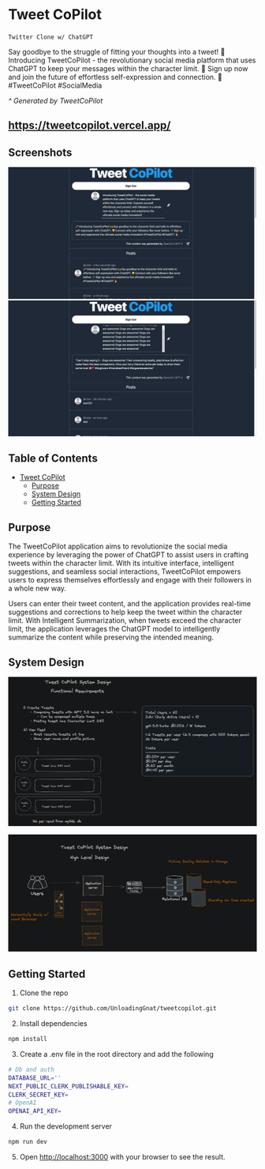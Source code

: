 # Tweet CoPilot
`Twitter Clone w/ ChatGPT`

Say goodbye to the struggle of fitting your thoughts into a tweet! 🤯 Introducing TweetCoPilot - the revolutionary social media platform that uses ChatGPT to keep your messages within the character limit. 🚀 Sign up now and join the future of effortless self-expression and connection. 🙌 #TweetCoPilot #SocialMedia

*^ Generated by TweetCoPilot*

## https://tweetcopilot.vercel.app/

## Screenshots
![intro](./public/intro.png)
![dogs](./public/dogs.png)

## Table of Contents

- [Tweet CoPilot](#tweet-copilot)
  - [Purpose](#purpose)
  - [System Design](#system-design)
  - [Getting Started](#getting-started)

## Purpose

The TweetCoPilot application aims to revolutionize the social media experience by leveraging the power of ChatGPT to assist users in crafting tweets within the character limit. With its intuitive interface, intelligent suggestions, and seamless social interactions, TweetCoPilot empowers users to express themselves effortlessly and engage with their followers in a whole new way.

Users can enter their tweet content, and the application provides real-time suggestions and corrections to help keep the tweet within the character limit.
With Intelligent Summarization, when tweets exceed the character limit, the application leverages the ChatGPT model to intelligently summarize the content while preserving the intended meaning.


## System Design

![functionaldesign](./public/functional.png)

![highleveldesign](./public/highlevel.png)

## Getting Started

1. Clone the repo
```bash
git clone https://github.com/UnloadingGnat/tweetcopilot.git
```
2. Install dependencies
```bash
npm install
```
3. Create a .env file in the root directory and add the following
```bash
# Db and auth
DATABASE_URL=''
NEXT_PUBLIC_CLERK_PUBLISHABLE_KEY=
CLERK_SECRET_KEY=
# OpenAI
OPENAI_API_KEY=
```
4. Run the development server
```bash
npm run dev
```
5. Open [http://localhost:3000](http://localhost:3000) with your browser to see the result.



